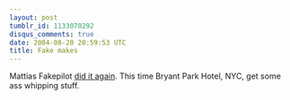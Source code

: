 ```yaml
---
layout: post
tumblr_id: 1133070292
disqus_comments: true
date: 2004-08-20 20:59:53 UTC
title: Fake makes
---
```


Mattias Fakepilot <a href="http://www.fakepilot.com/?category=fresh&#38;project=bph" target="_blank">did it again</a>. This time Bryant Park Hotel, NYC, get some ass whipping stuff.
